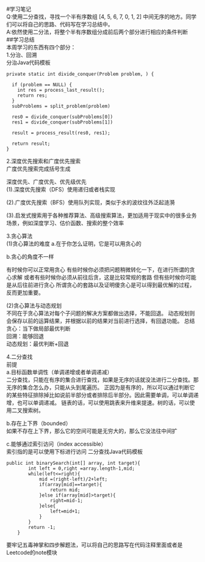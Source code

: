 #学习笔记  
Q:使用二分查找，寻找一个半有序数组 [4, 5, 6, 7, 0, 1, 2] 中间无序的地方。同学们可以将自己的思路、代码写在学习总结中。  
A:依然使用二分法，将整个半有序数组分成前后两个部分进行相应的条件判断  
##学习总结  
本周学习的东西有四个部分：  
1.分治、回溯  
分治Java代码模板  
```  
private static int divide_conquer(Problem problem, ) {
  
  if (problem == NULL) {
    int res = process_last_result();
    return res;     
  }
  subProblems = split_problem(problem)
  
  res0 = divide_conquer(subProblems[0])
  res1 = divide_conquer(subProblems[1])
  
  result = process_result(res0, res1);
  
  return result;
}

```

2.深度优先搜索和广度优先搜索  
广度优先搜索完成括号生成  

深度优先、广度优先、优先级优先  
(1).深度优先搜索（DFS）使用递归或者栈实现  

(2).广度优先搜索（BFS）使用队列实现，类似于水的波纹往外泛起涟漪  

(3).启发式搜索用于各种推荐算法、高级搜索算法，更加适用于现实中的很多业务场景，例如深度学习、估价函数、搜索的整个效率  

3.贪心算法  
(1)贪心算法的难度
a.在于你怎么证明，它是可以用贪心的  
 
b.贪心的角度不一样  

有时候你可以正常用贪心
有些时候你必须把问题稍微转化一下，在进行所谓的贪心求解
或者有些时候你必须从前往后贪，这是比较常规的套路
但有些时候你可能是从后往前进行贪心
所谓贪心的套路以及证明傻贪心是可以得到最优解的过程，反而更加重要。

(2)贪心算法与动态规划  
不同在于贪心算法对每个子问题的解决方案都做出选择，不能回退。
动态规划则会保存以前的运算结果，并根据以前的结果对当前进行选择，有回退功能。
总结  
贪心：当下做局部最优判断  
回溯：能够回退  
动态规划：最优判断+回退

4.二分查找  
前提  
a.目标函数单调性（单调递增或者单调递减）  
二分查找，只能在有序的集合进行查找，如果是无序的话就没法进行二分查找。那无序的集合怎么办，只能从头到尾遍历。
正因为是有序的，所以可以通过判断它的某些特征排除掉比如说前半部分或者排除后半部分。因此需要单调，可以单调递增，也可以单调递减。
链表的话，可以使用跳表来升维来提速。树的话，可以使用二叉搜索树。  

b.存在上下界（bounded）  
如果不存在上下界，那么它的空间可能是无穷大的，那么它没法往中间扩  

c.能够通过索引访问（index accessible）  
索引指的是可以使用下标进行访问
二分查找Java代码模板  
```  
public int binarySearch(int[] array, int target){
        int left = 0,right =array.length-1,mid;
        while(left<=right){
            mid =(right-left)/2+left;
            if(array[mid]==target){
                return mid;
            }else if(array[mid]>target){
                right=mid-1;
            }else{
                left=mid+1;
            }
        }
        return -1;
    } 
```  

要牢记五毒神掌和四步解题法，可以将自己的思路写在代码注释里面或者是Leetcode的note模块  

